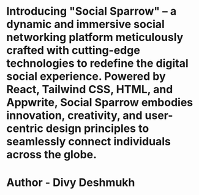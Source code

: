 # Introducing "Social Sparrow" – a dynamic and immersive social networking platform meticulously crafted with cutting-edge technologies to redefine the digital social experience. Powered by React, Tailwind CSS, HTML, and Appwrite, Social Sparrow embodies innovation, creativity, and user-centric design principles to seamlessly connect individuals across the globe.

# Author - Divy Deshmukh
